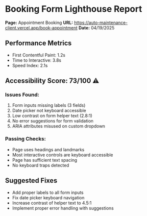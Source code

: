 # Booking Form Lighthouse Report

**Page:** Appointment Booking
**URL:** https://auto-maintenance-client.vercel.app/book-appointment
**Date:** 04/19/2025

## Performance Metrics

- First Contentful Paint: 1.2s
- Time to Interactive: 3.8s
- Speed Index: 2.1s

## Accessibility Score: 73/100 ⚠️

### Issues Found:

1. Form inputs missing labels (3 fields)
2. Date picker not keyboard accessible
3. Low contrast on form helper text (2.8:1)
4. No error suggestions for form validation
5. ARIA attributes misused on custom dropdown

### Passing Checks:

- Page uses headings and landmarks
- Most interactive controls are keyboard accessible
- Page has sufficient text spacing
- No keyboard traps detected

## Suggested Fixes

- Add proper labels to all form inputs
- Fix date picker keyboard navigation
- Increase contrast of helper text to 4.5:1
- Implement proper error handling with suggestions
